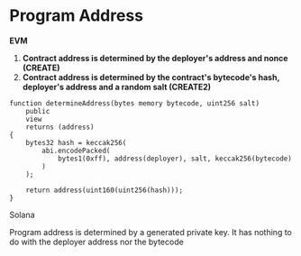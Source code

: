 # Program Address

**EVM**

1. **Contract address is determined by the deployer's address and nonce (CREATE)**
2. **Contract address is determined by the contract's bytecode's hash, deployer's address and a random salt (CREATE2)**

```solidity
function determineAddress(bytes memory bytecode, uint256 salt)
    public
    view
    returns (address)
{
    bytes32 hash = keccak256(
        abi.encodePacked(
            bytes1(0xff), address(deployer), salt, keccak256(bytecode)
        )
    );

    return address(uint160(uint256(hash)));
}
```

Solana

Program address is determined by a generated private key. It has nothing to do with the deployer address nor the bytecode
